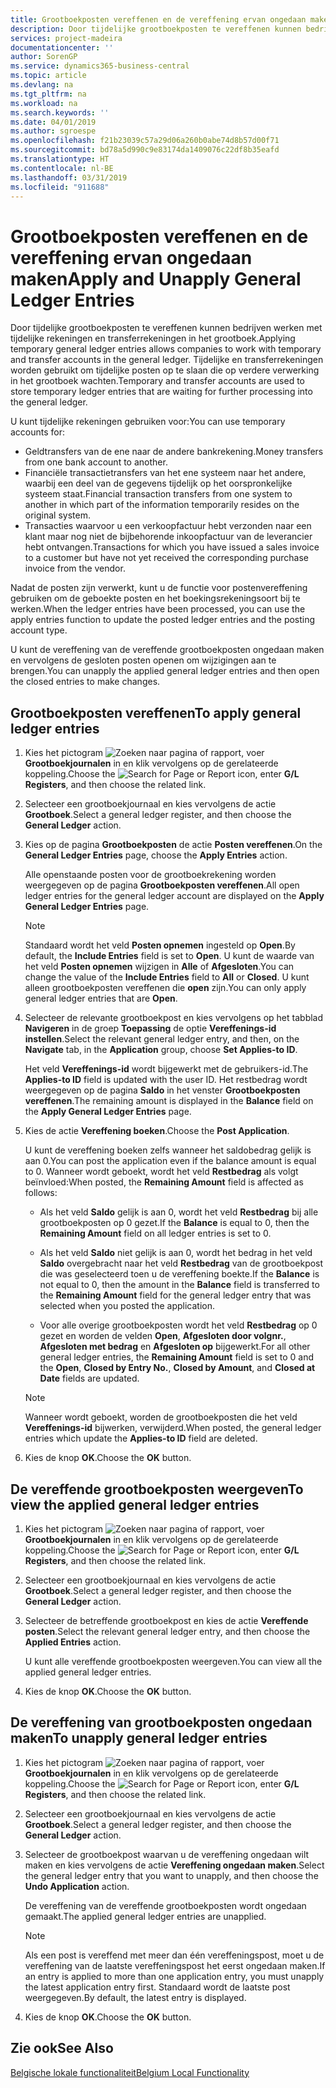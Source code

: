```yaml
---
title: Grootboekposten vereffenen en de vereffening ervan ongedaan maken
description: Door tijdelijke grootboekposten te vereffenen kunnen bedrijven werken met tijdelijke rekeningen en transferrekeningen in het grootboek. Tijdelijke en transferrekeningen worden gebruikt om tijdelijke posten op te slaan die op verdere verwerking in het grootboek wachten.
services: project-madeira
documentationcenter: ''
author: SorenGP
ms.service: dynamics365-business-central
ms.topic: article
ms.devlang: na
ms.tgt_pltfrm: na
ms.workload: na
ms.search.keywords: ''
ms.date: 04/01/2019
ms.author: sgroespe
ms.openlocfilehash: f21b23039c57a29d06a260b0abe74d8b57d00f71
ms.sourcegitcommit: bd78a5d990c9e83174da1409076c22df8b35eafd
ms.translationtype: HT
ms.contentlocale: nl-BE
ms.lasthandoff: 03/31/2019
ms.locfileid: "911688"
---
```

# <a name="apply-and-unapply-general-ledger-entries"></a><span data-ttu-id="6880e-104">Grootboekposten vereffenen en de vereffening ervan ongedaan maken</span><span class="sxs-lookup"><span data-stu-id="6880e-104">Apply and Unapply General Ledger Entries</span></span>
<span data-ttu-id="6880e-105">Door tijdelijke grootboekposten te vereffenen kunnen bedrijven werken met tijdelijke rekeningen en transferrekeningen in het grootboek.</span><span class="sxs-lookup"><span data-stu-id="6880e-105">Applying temporary general ledger entries allows companies to work with temporary and transfer accounts in the general ledger.</span></span> <span data-ttu-id="6880e-106">Tijdelijke en transferrekeningen worden gebruikt om tijdelijke posten op te slaan die op verdere verwerking in het grootboek wachten.</span><span class="sxs-lookup"><span data-stu-id="6880e-106">Temporary and transfer accounts are used to store temporary ledger entries that are waiting for further processing into the general ledger.</span></span>  

 <span data-ttu-id="6880e-107">U kunt tijdelijke rekeningen gebruiken voor:</span><span class="sxs-lookup"><span data-stu-id="6880e-107">You can use temporary accounts for:</span></span>  

- <span data-ttu-id="6880e-108">Geldtransfers van de ene naar de andere bankrekening.</span><span class="sxs-lookup"><span data-stu-id="6880e-108">Money transfers from one bank account to another.</span></span>  
- <span data-ttu-id="6880e-109">Financiële transactietransfers van het ene systeem naar het andere, waarbij een deel van de gegevens tijdelijk op het oorspronkelijke systeem staat.</span><span class="sxs-lookup"><span data-stu-id="6880e-109">Financial transaction transfers from one system to another in which part of the information temporarily resides on the original system.</span></span>  
- <span data-ttu-id="6880e-110">Transacties waarvoor u een verkoopfactuur hebt verzonden naar een klant maar nog niet de bijbehorende inkoopfactuur van de leverancier hebt ontvangen.</span><span class="sxs-lookup"><span data-stu-id="6880e-110">Transactions for which you have issued a sales invoice to a customer but have not yet received the corresponding purchase invoice from the vendor.</span></span>  

 <span data-ttu-id="6880e-111">Nadat de posten zijn verwerkt, kunt u de functie voor postenvereffening gebruiken om de geboekte posten en het boekingsrekeningsoort bij te werken.</span><span class="sxs-lookup"><span data-stu-id="6880e-111">When the ledger entries have been processed, you can use the apply entries function to update the posted ledger entries and the posting account type.</span></span>  

 <span data-ttu-id="6880e-112">U kunt de vereffening van de vereffende grootboekposten ongedaan maken en vervolgens de gesloten posten openen om wijzigingen aan te brengen.</span><span class="sxs-lookup"><span data-stu-id="6880e-112">You can unapply the applied general ledger entries and then open the closed entries to make changes.</span></span>  

## <a name="to-apply-general-ledger-entries"></a><span data-ttu-id="6880e-113">Grootboekposten vereffenen</span><span class="sxs-lookup"><span data-stu-id="6880e-113">To apply general ledger entries</span></span>  

1.  <span data-ttu-id="6880e-114">Kies het pictogram ![Zoeken naar pagina of rapport](../../media/ui-search/search_small.png "pictogram Zoeken naar pagina of rapport"), voer **Grootboekjournalen** in en klik vervolgens op de gerelateerde koppeling.</span><span class="sxs-lookup"><span data-stu-id="6880e-114">Choose the ![Search for Page or Report](../../media/ui-search/search_small.png "Search for Page or Report icon") icon, enter **G/L Registers**, and then choose the related link.</span></span>  
2.  <span data-ttu-id="6880e-115">Selecteer een grootboekjournaal en kies vervolgens de actie **Grootboek**.</span><span class="sxs-lookup"><span data-stu-id="6880e-115">Select a general ledger register, and then choose the **General Ledger** action.</span></span>  
3.  <span data-ttu-id="6880e-116">Kies op de pagina **Grootboekposten** de actie **Posten vereffenen**.</span><span class="sxs-lookup"><span data-stu-id="6880e-116">On the **General Ledger Entries** page, choose the **Apply Entries** action.</span></span>  

    <span data-ttu-id="6880e-117">Alle openstaande posten voor de grootboekrekening worden weergegeven op de pagina **Grootboekposten vereffenen**.</span><span class="sxs-lookup"><span data-stu-id="6880e-117">All open ledger entries for the general ledger account are displayed on the **Apply General Ledger Entries** page.</span></span>  

    > [!NOTE]  
    >  <span data-ttu-id="6880e-118">Standaard wordt het veld **Posten opnemen** ingesteld op **Open**.</span><span class="sxs-lookup"><span data-stu-id="6880e-118">By default, the **Include Entries** field is set to **Open**.</span></span> <span data-ttu-id="6880e-119">U kunt de waarde van het veld **Posten opnemen** wijzigen in **Alle** of **Afgesloten**.</span><span class="sxs-lookup"><span data-stu-id="6880e-119">You can change the value of the **Include Entries** field to **All** or **Closed**.</span></span> <span data-ttu-id="6880e-120">U kunt alleen grootboekposten vereffenen die **open** zijn.</span><span class="sxs-lookup"><span data-stu-id="6880e-120">You can only apply general ledger entries that are **Open**.</span></span>  

4.  <span data-ttu-id="6880e-121">Selecteer de relevante grootboekpost en kies vervolgens op het tabblad **Navigeren** in de groep **Toepassing** de optie **Vereffenings-id instellen**.</span><span class="sxs-lookup"><span data-stu-id="6880e-121">Select the relevant general ledger entry, and then, on the **Navigate** tab, in the **Application** group, choose **Set Applies-to ID**.</span></span>  

    <span data-ttu-id="6880e-122">Het veld **Vereffenings-id** wordt bijgewerkt met de gebruikers-id.</span><span class="sxs-lookup"><span data-stu-id="6880e-122">The **Applies-to ID** field is updated with the user ID.</span></span> <span data-ttu-id="6880e-123">Het restbedrag wordt weergegeven op de pagina **Saldo** in het venster **Grootboekposten vereffenen**.</span><span class="sxs-lookup"><span data-stu-id="6880e-123">The remaining amount is displayed in the **Balance** field on the **Apply General Ledger Entries** page.</span></span>  

5.  <span data-ttu-id="6880e-124">Kies de actie **Vereffening boeken**.</span><span class="sxs-lookup"><span data-stu-id="6880e-124">Choose the **Post Application**.</span></span>  

    <span data-ttu-id="6880e-125">U kunt de vereffening boeken zelfs wanneer het saldobedrag gelijk is aan 0.</span><span class="sxs-lookup"><span data-stu-id="6880e-125">You can post the application even if the balance amount is equal to 0.</span></span> <span data-ttu-id="6880e-126">Wanneer wordt geboekt, wordt het veld **Restbedrag** als volgt beïnvloed:</span><span class="sxs-lookup"><span data-stu-id="6880e-126">When posted, the **Remaining Amount** field is affected as follows:</span></span>  

    - <span data-ttu-id="6880e-127">Als het veld **Saldo** gelijk is aan 0, wordt het veld **Restbedrag** bij alle grootboekposten op 0 gezet.</span><span class="sxs-lookup"><span data-stu-id="6880e-127">If the **Balance** is equal to 0, then the **Remaining Amount** field on all ledger entries is set to 0.</span></span>  

    - <span data-ttu-id="6880e-128">Als het veld **Saldo** niet gelijk is aan 0, wordt het bedrag in het veld **Saldo** overgebracht naar het veld **Restbedrag** van de grootboekpost die was geselecteerd toen u de vereffening boekte.</span><span class="sxs-lookup"><span data-stu-id="6880e-128">If the **Balance** is not equal to 0, then the amount in the **Balance** field is transferred to the **Remaining Amount** field for the general ledger entry that was selected when you posted the application.</span></span>  

    - <span data-ttu-id="6880e-129">Voor alle overige grootboekposten wordt het veld **Restbedrag** op 0 gezet en worden de velden **Open**, **Afgesloten door volgnr.**, **Afgesloten met bedrag** en **Afgesloten op** bijgewerkt.</span><span class="sxs-lookup"><span data-stu-id="6880e-129">For all other general ledger entries, the **Remaining Amount** field is set to 0 and the **Open**, **Closed by Entry No.**, **Closed by Amount**, and **Closed at Date** fields are updated.</span></span>  

    > [!NOTE]  
    >  <span data-ttu-id="6880e-130">Wanneer wordt geboekt, worden de grootboekposten die het veld **Vereffenings-id** bijwerken, verwijderd.</span><span class="sxs-lookup"><span data-stu-id="6880e-130">When posted, the general ledger entries which update the **Applies-to ID** field are deleted.</span></span>  

6.  <span data-ttu-id="6880e-131">Kies de knop **OK**.</span><span class="sxs-lookup"><span data-stu-id="6880e-131">Choose the **OK** button.</span></span>  

## <a name="to-view-the-applied-general-ledger-entries"></a><span data-ttu-id="6880e-132">De vereffende grootboekposten weergeven</span><span class="sxs-lookup"><span data-stu-id="6880e-132">To view the applied general ledger entries</span></span>  

1.  <span data-ttu-id="6880e-133">Kies het pictogram ![Zoeken naar pagina of rapport](../../media/ui-search/search_small.png "pictogram Zoeken naar pagina of rapport"), voer **Grootboekjournalen** in en klik vervolgens op de gerelateerde koppeling.</span><span class="sxs-lookup"><span data-stu-id="6880e-133">Choose the ![Search for Page or Report](../../media/ui-search/search_small.png "Search for Page or Report icon") icon, enter **G/L Registers**, and then choose the related link.</span></span>  
2.  <span data-ttu-id="6880e-134">Selecteer een grootboekjournaal en kies vervolgens de actie **Grootboek**.</span><span class="sxs-lookup"><span data-stu-id="6880e-134">Select a general ledger register, and then choose the **General Ledger** action.</span></span>  
3.  <span data-ttu-id="6880e-135">Selecteer de betreffende grootboekpost en kies de actie **Vereffende posten**.</span><span class="sxs-lookup"><span data-stu-id="6880e-135">Select the relevant general ledger entry, and then choose the **Applied Entries** action.</span></span>  

    <span data-ttu-id="6880e-136">U kunt alle vereffende grootboekposten weergeven.</span><span class="sxs-lookup"><span data-stu-id="6880e-136">You can view all the applied general ledger entries.</span></span>  

4.  <span data-ttu-id="6880e-137">Kies de knop **OK**.</span><span class="sxs-lookup"><span data-stu-id="6880e-137">Choose the **OK** button.</span></span>  

## <a name="to-unapply-general-ledger-entries"></a><span data-ttu-id="6880e-138">De vereffening van grootboekposten ongedaan maken</span><span class="sxs-lookup"><span data-stu-id="6880e-138">To unapply general ledger entries</span></span>  

1.  <span data-ttu-id="6880e-139">Kies het pictogram ![Zoeken naar pagina of rapport](../../media/ui-search/search_small.png "pictogram Zoeken naar pagina of rapport"), voer **Grootboekjournalen** in en klik vervolgens op de gerelateerde koppeling.</span><span class="sxs-lookup"><span data-stu-id="6880e-139">Choose the ![Search for Page or Report](../../media/ui-search/search_small.png "Search for Page or Report icon") icon, enter **G/L Registers**, and then choose the related link.</span></span>  
2.  <span data-ttu-id="6880e-140">Selecteer een grootboekjournaal en kies vervolgens de actie **Grootboek**.</span><span class="sxs-lookup"><span data-stu-id="6880e-140">Select a general ledger register, and then choose the **General Ledger** action.</span></span>  
3.  <span data-ttu-id="6880e-141">Selecteer de grootboekpost waarvan u de vereffening ongedaan wilt maken en kies vervolgens de actie **Vereffening ongedaan maken**.</span><span class="sxs-lookup"><span data-stu-id="6880e-141">Select the general ledger entry that you want to unapply, and then choose the **Undo Application** action.</span></span>  

    <span data-ttu-id="6880e-142">De vereffening van de vereffende grootboekposten wordt ongedaan gemaakt.</span><span class="sxs-lookup"><span data-stu-id="6880e-142">The applied general ledger entries are unapplied.</span></span>  

    > [!NOTE]  
    >  <span data-ttu-id="6880e-143">Als een post is vereffend met meer dan één vereffeningspost, moet u de vereffening van de laatste vereffeningspost het eerst ongedaan maken.</span><span class="sxs-lookup"><span data-stu-id="6880e-143">If an entry is applied to more than one application entry, you must unapply the latest application entry first.</span></span> <span data-ttu-id="6880e-144">Standaard wordt de laatste post weergegeven.</span><span class="sxs-lookup"><span data-stu-id="6880e-144">By default, the latest entry is displayed.</span></span>  

4.  <span data-ttu-id="6880e-145">Kies de knop **OK**.</span><span class="sxs-lookup"><span data-stu-id="6880e-145">Choose the **OK** button.</span></span>  

## <a name="see-also"></a><span data-ttu-id="6880e-146">Zie ook</span><span class="sxs-lookup"><span data-stu-id="6880e-146">See Also</span></span>  
[<span data-ttu-id="6880e-147">Belgische lokale functionaliteit</span><span class="sxs-lookup"><span data-stu-id="6880e-147">Belgium Local Functionality</span></span>](belgium-local-functionality.md)
